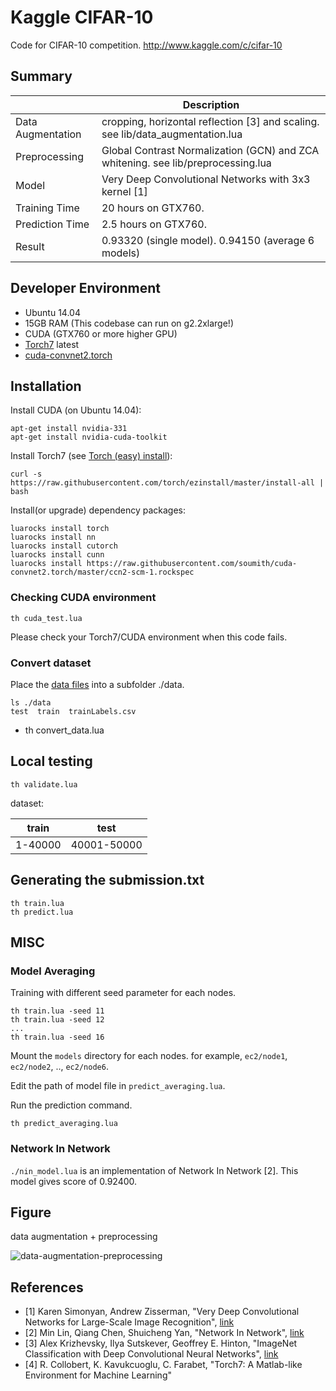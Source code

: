 # Kaggle CIFAR-10

Code for CIFAR-10 competition. http://www.kaggle.com/c/cifar-10

## Summary
|                   | Description                                                                            |
|-------------------|----------------------------------------------------------------------------------------|
| Data Augmentation | cropping, horizontal reflection [3] and scaling. see lib/data_augmentation.lua             |
| Preprocessing     | Global Contrast Normalization (GCN) and ZCA whitening. see lib/preprocessing.lua       |
| Model             | Very Deep Convolutional Networks with 3x3 kernel [1] |
| Training Time     | 20 hours on GTX760. |
| Prediction Time   | 2.5 hours on GTX760. |
| Result            | 0.93320 (single model). 0.94150 (average 6 models)|

## Developer Environment

- Ubuntu 14.04
- 15GB RAM (This codebase can run on g2.2xlarge!)
- CUDA (GTX760 or more higher GPU)
- [Torch7](http://torch.ch/) latest
- [cuda-convnet2.torch](https://github.com/soumith/cuda-convnet2.torch)

## Installation

Install CUDA (on Ubuntu 14.04):

    apt-get install nvidia-331
    apt-get install nvidia-cuda-toolkit

Install Torch7 (see [Torch (easy) install](https://github.com/torch/ezinstall)):

    curl -s https://raw.githubusercontent.com/torch/ezinstall/master/install-all | bash

Install(or upgrade) dependency packages:

    luarocks install torch
    luarocks install nn
    luarocks install cutorch
    luarocks install cunn
    luarocks install https://raw.githubusercontent.com/soumith/cuda-convnet2.torch/master/ccn2-scm-1.rockspec

### Checking CUDA environment

    th cuda_test.lua

Please check your Torch7/CUDA environment when this code fails.

### Convert dataset

Place the [data files](http://www.kaggle.com/c/cifar-10/data) into a subfolder ./data.

    ls ./data
    test  train  trainLabels.csv
-
    th convert_data.lua

## Local testing

    th validate.lua

dataset:

| train   | test        |
| ------- | ----------- |
| 1-40000 | 40001-50000 |

## Generating the submission.txt

    th train.lua
    th predict.lua

## MISC

### Model Averaging

Training with different seed parameter for each nodes.

    th train.lua -seed 11
    th train.lua -seed 12
    ...
    th train.lua -seed 16

Mount the `models` directory for each nodes. for example, `ec2/node1`, `ec2/node2`, .., `ec2/node6`.

Edit the path of model file in `predict_averaging.lua`.

Run the prediction command.

    th predict_averaging.lua

### Network In Network

`./nin_model.lua` is an implementation of Network In Network [2].
This model gives score of 0.92400.

## Figure

data augmentation + preprocessing

![data-augmentation-preprocessing](https://raw.githubusercontent.com/nagadomi/kaggle-cifar10-torch7/master/figure/zca.png)

## References
- [1] Karen Simonyan, Andrew Zisserman, "Very Deep Convolutional Networks for Large-Scale Image Recognition", [link](http://arxiv.org/abs/1409.1556)
- [2] Min Lin, Qiang Chen, Shuicheng Yan, "Network In Network", [link](http://arxiv.org/abs/1312.4400)
- [3] Alex Krizhevsky, Ilya Sutskever, Geoffrey E. Hinton, "ImageNet Classification with Deep Convolutional Neural Networks", [link](http://papers.nips.cc/paper/4824-imagenet-classification-with-deep-convolutional-neural-networks)
- [4] R. Collobert, K. Kavukcuoglu, C. Farabet, "Torch7: A Matlab-like Environment for Machine Learning"
